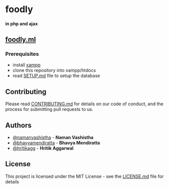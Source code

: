 # foodly

#### in php and ajax

## [foodly.ml](http://foodly.ml/)

### Prerequisites
- install [xampp](https://www.apachefriends.org/download.html)
- clone this repository into xampp/htdocs
- read [SETUP.md](https://github.com/namanvashistha/foodly/blob/master/setup.md) file to setup the database

## Contributing

Please read [CONTRIBUTING.md](https://github.com/namanvashistha/foodly/blob/master/CONTRIBUTING.md) for details on our code of conduct, and the process for submitting pull requests to us.

## Authors

- [@namanvashistha](https://github.com/namanvashistha) - **Naman Vashistha**
- [@bhavyamendiratta](https://github.com/bhavyamendiratta) - **Bhavya Mendiratta** 
- [@hritikagg](https://github.com/bhavyamendiratta) - **Hritik Aggarwal**

## License

This project is licensed under the MIT License - see the [LICENSE.md](https://github.com/namanvashistha/foodly/blob/master/LICENSE) file for details
 
